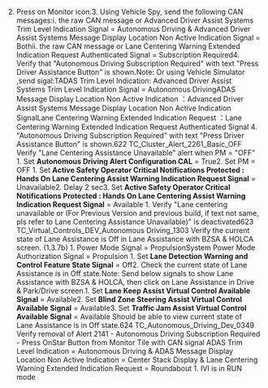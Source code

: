 2. Press on Monitor icon.3. Using Vehicle Spy, send the following CAN messages:i. the raw CAN message or Advanced Driver Assist Systems Trim Level Indication Signal = Autonomous Driving & Advanced Driver Assist Systems Message Display Location Non Active Indication Signal = Bothii. the raw CAN message or Lane Centering Warning Extended Indication Request Authenticated Signal = Subscription Required4. Verify that "Autonomous Driving Subscription Required" with text "Press Driver Assistance Button" is shown.Note: Or using Vehicle Simulator ,send sigal:TADAS Trim Level Indication: Advanced Driver Assist Systems Trim Level Indication Signal = Autonomous DrivingADAS Message Display Location Non Active Indication ：Advanced Driver Assist Systems Message Display Location Non Active Indication SignalLane Centering Warning Extended Indication Request ：Lane Centering Warning Extended Indication Request Authenticated Signal 4. "Autonomous Driving Subscription Required" with text "Press Driver Assistance Button" is shown.622 TC_Cluster_Alert_2261_Basic_OFF Verify "Lane Centering Assistance Unavailable" alert when PM = "OFF" 1. Set **Autonomous Driving Alert Configuration CAL** = True2. Set PM = OFF 1. Set **Active Safety Operator Critical Notifications Protected : Hands On Lane Centering Assist Warning Indication Request Signal** = Unavailable2. Delay 2 sec3. Set **Active Safety Operator Critical Notifications Protected : Hands On Lane Centering Assist Warning Indication Request Signal** = Available 1. Verify "Lane centering unavailable or (For Previous Version and previous build, if text not same, pls refer to Lane Centering Assistance Unavailable)" is deactivated623 TC_Virtual_Controls_DEV_Autonomous Driving_1303 Verify the current state of Lane Assistance is Off in Lane Assistance with BZSA & HOLCA screen. (1.3.7b) 1. Power Mode Signal = PropulsionSystem Power Mode Authorization Signal = Propulsion 1. Set **Lane Detection Warning and Control Feature State Signal** = Off2. Check the current state of Lane Assistance is in Off state.Note: Send below signals to show Lane Assistance with BZSA & HOLCA, then click on Lane Assistance in Drive & Park/Drive screen.1. Set **Lane Keep Assist Virtual Control Available Signal** = Available2. Set **Blind Zone Steering Assist Virtual Control Available Signal** = Available3. Set **Traffic Jam Assist Virtual Control Available Signal** = Available Should be able to view current state of Lane Assistance is in Off state.624 TC_Autonomous_Driving_Dev_0349 Verify removal of Alert 2141 - Autonomous Driving Subscription Required - Press OnStar Button from Monitor Tile with CAN signal ADAS Trim Level Indication = Autonomous Driving & ADAS Message Display Location Non Active Indication = Center Stack Display & Lane Centering Warning Extended Indication Request = Roundabout 1. IVI is in RUN mode